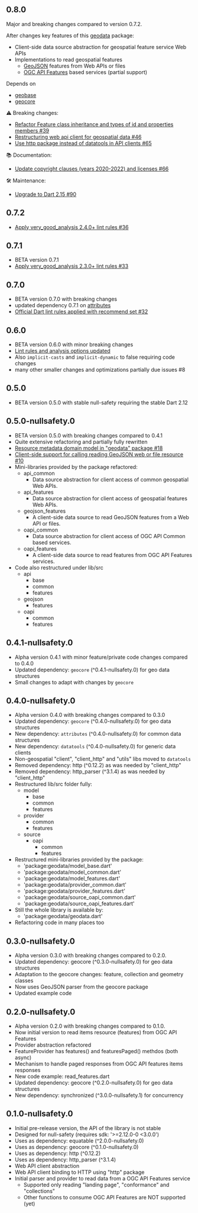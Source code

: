 ## 0.8.0

Major and breaking changes compared to version 0.7.2.

After changes key features of this [geodata](https://pub.dev/packages/geodata)
package:
* Client-side data source abstraction for geospatial feature service Web APIs
* Implementations to read geospatial features
  * [GeoJSON](https://geojson.org/) features from Web APIs or files
  * [OGC API Features](https://ogcapi.ogc.org/features/) based services (partial support)

Depends on
* [geobase](https://pub.dev/packages/geobase)
* [geocore](https://pub.dev/packages/geocore)

⚠️ Breaking changes:
- [Refactor Feature class inheritance and types of id and properties members #39](https://github.com/navibyte/geospatial/issues/39)
- [Restructuring web api client for geospatial data #46](https://github.com/navibyte/geospatial/issues/46)
- [Use http package instead of datatools in API clients #65](https://github.com/navibyte/geospatial/issues/65)

📚 Documentation:
- [Update copyright clauses (years 2020-2022) and licenses #66](https://github.com/navibyte/geospatial/issues/66)

🛠 Maintenance:
- [Upgrade to Dart 2.15 #90](https://github.com/navibyte/geospatial/issues/90)

## 0.7.2

- [Apply very_good_analysis 2.4.0+ lint rules #36](https://github.com/navibyte/geospatial/issues/36)

## 0.7.1

- BETA version 0.7.1
- [Apply very_good_analysis 2.3.0+ lint rules #33](https://github.com/navibyte/geospatial/issues/33)

## 0.7.0

- BETA version 0.7.0 with breaking changes
- updated dependency 0.7.1 on [attributes](https://pub.dev/packages/attributes)
- [Official Dart lint rules applied with recommend set #32](https://github.com/navibyte/geospatial/issues/32)

## 0.6.0

- BETA version 0.6.0 with minor breaking changes
- [Lint rules and analysis options updated](https://github.com/navibyte/geospatial/issues/8)
- Also `implicit-casts` and `implicit-dynamic` to false requiring code changes
- many other smaller changes and optimizations partially due issues #8 

## 0.5.0

- BETA version 0.5.0 with stable null-safety requiring the stable Dart 2.12

## 0.5.0-nullsafety.0

- BETA version 0.5.0 with breaking changes compared to 0.4.1
- Quite extensive refactoring and partially fully rewritten
- [Resource metadata domain model in "geodata" package #18](https://github.com/navibyte/geospatial/issues/18)
- [Client-side support for calling reading GeoJSON web or file resource #10](https://github.com/navibyte/geospatial/issues/10)
- Mini-libraries provided by the package refactored:
  - api_common
    - Data source abstraction for client access of common geospatial Web APIs.
  - api_features
    - Data source abstraction for client access of geospatial features Web APIs.
  - geojson_features
    - A client-side data source to read GeoJSON features from a Web API or files.
  - oapi_common
    - Data source abstraction for client access of OGC API Common based services.
  - oapi_features
    - A client-side data source to read features from OGC API Features services.
- Code also restructured under lib/src
  - api
    - base
    - common
    - features
  - geojson
    - features
  - oapi
    - common
    - features
 
## 0.4.1-nullsafety.0

- Alpha version 0.4.1 with minor feature/private code changes compared to 0.4.0
- Updated dependency: `geocore` (^0.4.1-nullsafety.0) for geo data structures
- Small changes to adapt with changes by `geocore`

## 0.4.0-nullsafety.0

- Alpha version 0.4.0 with breaking changes compared to 0.3.0
- Updated dependency: `geocore` (^0.4.0-nullsafety.0) for geo data structures
- New dependency: `attributes` (^0.4.0-nullsafety.0) for common data structures
- New dependency: `datatools` (^0.4.0-nullsafety.0) for generic data clients
- Non-geospatial "client", "client_http" and "utils" libs moved to `datatools`
- Removed dependency: http (^0.12.2) as was needed by "client_http"
- Removed dependency: http_parser (^3.1.4) as was needed by "client_http"
- Restructured lib/src folder fully:
  - model
    - base
    - common
    - features
  - provider
    - common
    - features
  - source
    - oapi
      - common
      - features           
- Restructured mini-libraries provided by the package:
  - 'package:geodata/model_base.dart'
  - 'package:geodata/model_common.dart'
  - 'package:geodata/model_features.dart'
  - 'package:geodata/provider_common.dart'
  - 'package:geodata/provider_features.dart'
  - 'package:geodata/source_oapi_common.dart'
  - 'package:geodata/source_oapi_features.dart'
- Still the whole library is available by:
  - 'package:geodata/geodata.dart'
- Refactoring code in many places too

## 0.3.0-nullsafety.0

- Alpha version 0.3.0 with breaking changes compared to 0.2.0.
- Updated dependency: geocore (^0.3.0-nullsafety.0) for geo data structures
- Adaptation to the geocore changes: feature, collection and geometry classes
- Now uses GeoJSON parser from the geocore package
- Updated example code

## 0.2.0-nullsafety.0

- Alpha version 0.2.0 with breaking changes compared to 0.1.0.
- Now initial version to read items resource (features) from OGC API Features
- Provider abstraction refactored
- FeatureProvider has features() and featuresPaged() methdos (both async)
- Mechanism to handle paged responses from OGC API features items responses
- New code example: read_features.dart
- Updated dependency: geocore (^0.2.0-nullsafety.0) for geo data structures
- New dependency: synchronized (^3.0.0-nullsafety.1) for concurrency

## 0.1.0-nullsafety.0

- Initial pre-release version, the API of the library is not stable
- Designed for null-safety (requires sdk: '>=2.12.0-0 <3.0.0')
- Uses as dependency: equatable (^2.0.0-nullsafety.0)
- Uses as dependency: geocore (^0.1.0-nullsafety.0)
- Uses as dependency: http (^0.12.2)
- Uses as dependency: http_parser (^3.1.4)
- Web API client abstraction
- Web API client binding to HTTP using "http" package
- Initial parser and provider to read data from a OGC API Features service
  - Supported only reading "landing page", "conformance" and "collections"
  - Other functions to consume OGC API Features are NOT supported (yet)
